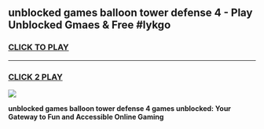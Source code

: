 
## unblocked games balloon tower defense 4 - Play Unblocked Gmaes & Free #lykgo
<h3>
<a href="https://news.freeplayer.one?title=unblocked_games_balloon_tower_defense_4&ref=03M">CLICK TO PLAY</a></h3>
<hr>

<h3>
<a href="https://news.freeplayer.one?title=unblocked_games_balloon_tower_defense_4&ref=03M">CLICK 2 PLAY</a>
  
</h3>

<a href="https://news.freeplayer.one?title=unblocked_games_balloon_tower_defense_4&ref=03M"><img src="https://clearcache.store/games.png"></a>


**unblocked games balloon tower defense 4 games unblocked: Your Gateway to Fun and Accessible Online Gaming**
